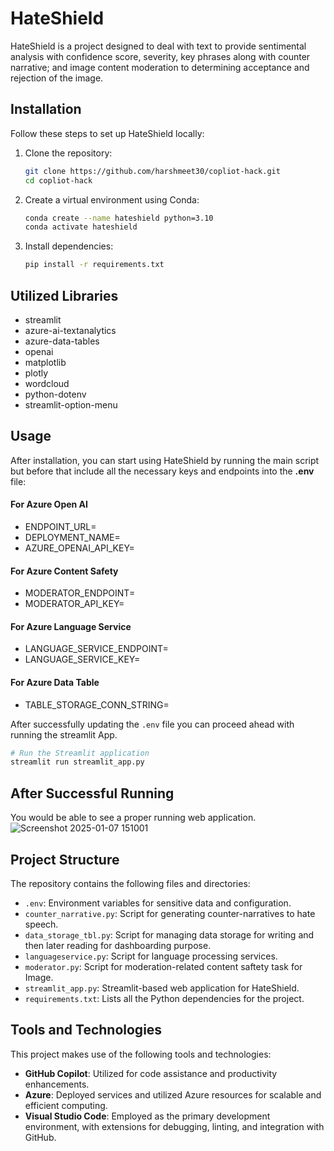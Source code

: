 # HateShield
HateShield is a project designed to deal with text to provide sentimental analysis with confidence score, severity, key phrases along with counter narrative; and image content moderation to determining acceptance and rejection of the image.


## Installation

Follow these steps to set up HateShield locally:

1. Clone the repository:

   ```bash
   git clone https://github.com/harshmeet30/copliot-hack.git
   cd copliot-hack
   ```

2. Create a virtual environment using Conda:

   ```bash
   conda create --name hateshield python=3.10
   conda activate hateshield
   ```

3. Install dependencies:

   ```bash
   pip install -r requirements.txt
   ```

## Utilized Libraries
- streamlit
- azure-ai-textanalytics
- azure-data-tables
- openai
- matplotlib
- plotly
- wordcloud
- python-dotenv
- streamlit-option-menu


## Usage

After installation, you can start using HateShield by running the main script but before that include all the necessary keys and endpoints into the **.env** file:

#### For Azure Open AI
- ENDPOINT_URL=
- DEPLOYMENT_NAME=
- AZURE_OPENAI_API_KEY=

#### For Azure Content Safety
- MODERATOR_ENDPOINT=
- MODERATOR_API_KEY=

#### For Azure Language Service
- LANGUAGE_SERVICE_ENDPOINT=
- LANGUAGE_SERVICE_KEY=

#### For Azure Data Table
- TABLE_STORAGE_CONN_STRING=


After successfully updating the `.env` file you can proceed ahead with running the streamlit App.

```bash
# Run the Streamlit application
streamlit run streamlit_app.py
```

## After Successful Running 
You would be able to see a proper running web application.
![Screenshot 2025-01-07 151001](https://github.com/user-attachments/assets/6861e66d-c345-426d-9dce-939282342de0)



## Project Structure

The repository contains the following files and directories:

- `.env`: Environment variables for sensitive data and configuration.
- `counter_narrative.py`: Script for generating counter-narratives to hate speech.
- `data_storage_tbl.py`: Script for managing data storage for writing and then later reading for dashboarding purpose.
- `languageservice.py`: Script for language processing services.
- `moderator.py`: Script for moderation-related content saftety task for Image.
- `streamlit_app.py`: Streamlit-based web application for HateShield.
- `requirements.txt`: Lists all the Python dependencies for the project.


## Tools and Technologies

This project makes use of the following tools and technologies:

- **GitHub Copilot**: Utilized for code assistance and productivity enhancements.
- **Azure**: Deployed services and utilized Azure resources for scalable and efficient computing.
- **Visual Studio Code**: Employed as the primary development environment, with extensions for debugging, linting, and integration with GitHub.

